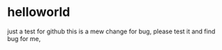 # helloworld
just a test for github
this is a mew change for bug, please test it and find bug for me,
